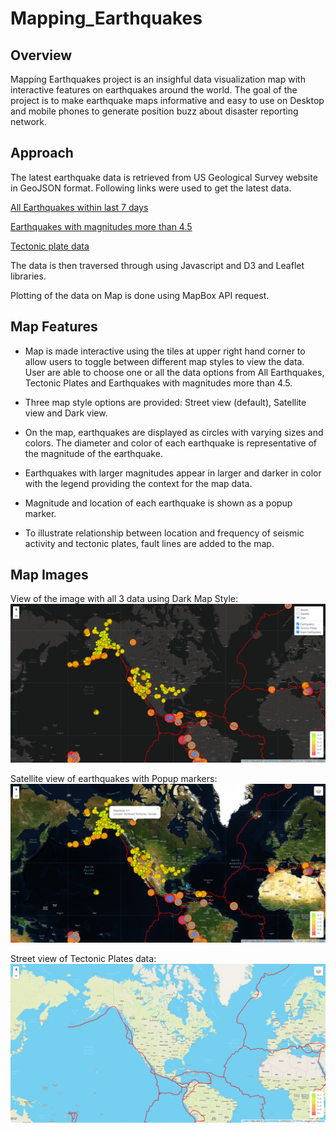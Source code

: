 # Mapping_Earthquakes

## Overview
Mapping Earthquakes project is an insighful data visualization map with interactive features on earthquakes around the world. The goal of the project is to make earthquake maps informative and easy to use on Desktop and mobile phones to generate position buzz about disaster reporting network.


## Approach
The latest earthquake data is retrieved from US Geological Survey website in GeoJSON format. Following links were used to get the latest data.

[All Earthquakes within last 7 days]("https://earthquake.usgs.gov/earthquakes/feed/v1.0/summary/all_week.geojson")

[Earthquakes with magnitudes more than 4.5]("https://earthquake.usgs.gov/earthquakes/feed/v1.0/summary/4.5_week.geojson")

[Tectonic plate data]("https://raw.githubusercontent.com/fraxen/tectonicplates/master/GeoJSON/PB2002_boundaries.json")

The data is then traversed through using Javascript and D3 and Leaflet libraries. 

Plotting of the data on Map is done using MapBox API request.

## Map Features

- Map is made interactive using the tiles at upper right hand corner to allow users to toggle between different map styles to view the data. User are able to choose one or all the data options from All Earthquakes, Tectonic Plates and Earthquakes with magnitudes more than 4.5.

- Three map style options are provided: Street view (default), Satellite view and Dark view.
  
- On the map, earthquakes are displayed as circles with varying sizes and colors. The diameter and color of each earthquake is representative of the magnitude of the earthquake. 

- Earthquakes with larger magnitudes appear in larger and darker in color with the legend providing the context for the map data.

- Magnitude and location of each earthquake is shown as a popup marker.

- To illustrate relationship between location and frequency of seismic activity and tectonic plates, fault lines are added to the map.
  

## Map Images

View of the image with all 3 data using Dark Map Style:
![](images/DarkStyle_All.png)


Satellite view of earthquakes with Popup markers:
![](images/SatelliteStyle_with_popups.png)

Street view of Tectonic Plates data:
![](images/StreetStyle_TectonicPlates.png)




